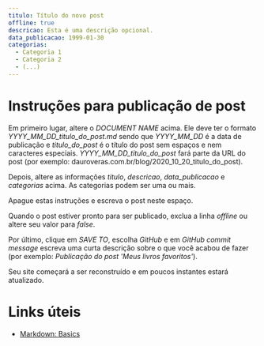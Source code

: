 ```yaml
---
titulo: Título do novo post
offline: true
descricao: Esta é uma descrição opcional.
data_publicacao: 1999-01-30
categorias:
  - Categoria 1
  - Categoria 2
  - (...)
--- 
```


# Instruções para publicação de post

Em primeiro lugar, altere o *DOCUMENT NAME* acima. Ele deve ter o formato *YYYY_MM_DD_titulo_do_post.md* sendo que *YYYY_MM_DD* é a data de publicação e *titulo_do_post* é o título do post sem espaços e nem caracteres especiais. *YYYY_MM_DD_titulo_do_post* fará parte da URL do post (por exemplo: dauroveras.com.br/blog/2020_10_20_titulo_do_post).

Depois, altere as informações *titulo*, *descricao*, *data_publicacao* e *categorias* acima. As categorias podem ser uma ou mais.

Apague estas instruções e escreva o post neste espaço.

Quando o post estiver pronto para ser publicado, exclua a linha *offline* ou altere seu valor para *false*.

Por último, clique em *SAVE TO*, escolha *GitHub* e em *GitHub commit message* escreva uma curta descrição sobre o que você acabou de fazer (por exemplo: *Publicação do post 'Meus livros favoritos'*).

Seu site começará a ser reconstruído e em poucos instantes estará atualizado.

# Links úteis

- [Markdown: Basics](https://daringfireball.net/projects/markdown/basics)
